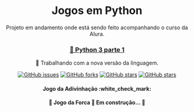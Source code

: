 <h1 align="center">Jogos em Python</h1>
<p align="center">Projeto em andamento onde está sendo feito acompanhando o curso da Alura. </p>

<h3 align="center">
    <a href="https://cursos.alura.com.br/course/python-3-introducao-a-nova-versao-da-linguagem">🔗 Python 3 parte 1 </a>
</h3>

<p align="center">🚀 Trabalhando com a nova versão da linguagem.</p>

<div align="center">
    <a href="https://github.com/cjannuzzi/jogos-py/issues"><img alt="GitHub issues" src="https://img.shields.io/github/issues/cjannuzzi/jogos-py"></a>
    <a href="https://github.com/cjannuzzi/jogos-py/network"><img alt="GitHub forks" src="https://img.shields.io/github/forks/cjannuzzi/jogos-py"></a>
    <a href="https://github.com/cjannuzzi/jogos-py/stargazers"><img alt="GitHub stars" src="https://img.shields.io/github/stars/cjannuzzi/jogos-py"></a>
    <a href="https://github.com/cjannuzzi/jogos-py/stargazers"><img alt="GitHub stars" src="https://img.shields.io/github/stars/cjannuzzi/jogos-py"></a>
</div>

<h4 align="center"> 
	Jogo da Adivinhação :white_check_mark:  
</h4>

<h4 align="center"> 
	🚧   Jogo da Forca 🚀 Em construção...  🚧
</h4>
